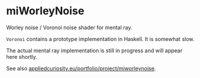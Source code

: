 miWorleyNoise
=============

Worley noise / Voronoi noise shader for mental ray.

`Voronoi` contains a prototype implementation in Haskell. It is somewhat slow.

The actual mental ray implementation is still in progress and will appear here shortly.

See also [appliedcuriosity.eu/portfolio/project/miworleynoise](http://appliedcuriosity.eu/portfolio/project/miworleynoise).
